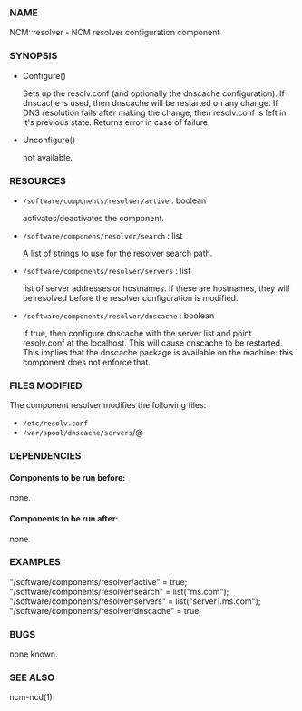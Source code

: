 ### NAME

NCM::resolver - NCM resolver configuration component

### SYNOPSIS

- Configure()

    Sets up the resolv.conf (and optionally the dnscache configuration).
    If dnscache is used, then dnscache will be restarted on any change.
    If DNS resolution fails after making the change, then resolv.conf
    is left in it's previous state.
    Returns
    error in case of failure.

- Unconfigure()

    not available.

### RESOURCES

- `/software/components/resolver/active` : boolean

    activates/deactivates the component.

- `/software/componens/resolver/search` : list

    A list of strings to use for the resolver search path.

- `/software/components/resolver/servers` : list

    list of server addresses or hostnames. If these are
    hostnames, they will be resolved before the resolver
    configuration is modified.

- `/software/components/resolver/dnscache` : boolean

    If true, then configure dnscache with the server list
    and point resolv.conf at the localhost. This will
    cause dnscache to be restarted. This implies that
    the dnscache package is available on the machine:
    this component does not enforce that.

### FILES MODIFIED

The component resolver modifies the following files:

- `/etc/resolv.conf`
- `/var/spool/dnscache/servers`/@

### DEPENDENCIES

#### Components to be run before:

none.

#### Components to be run after:

none.

### EXAMPLES

"/software/components/resolver/active" = true;
"/software/components/resolver/search" = list("ms.com");
"/software/components/resolver/servers" = list("server1.ms.com");
"/software/components/resolver/dnscache" = true;

### BUGS

none known.

### SEE ALSO

ncm-ncd(1)
